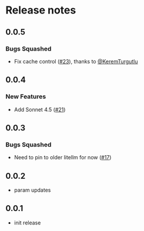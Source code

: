 # Release notes

<!-- do not remove -->

## 0.0.5

### Bugs Squashed

- Fix cache control ([#23](https://github.com/AnswerDotAI/lisette/pull/23)), thanks to [@KeremTurgutlu](https://github.com/KeremTurgutlu)


## 0.0.4

### New Features

- Add Sonnet 4.5 ([#21](https://github.com/AnswerDotAI/lisette/issues/21))


## 0.0.3

### Bugs Squashed

- Need to pin to older litellm for now ([#17](https://github.com/AnswerDotAI/lisette/issues/17))


## 0.0.2

- param updates


## 0.0.1

- init release

